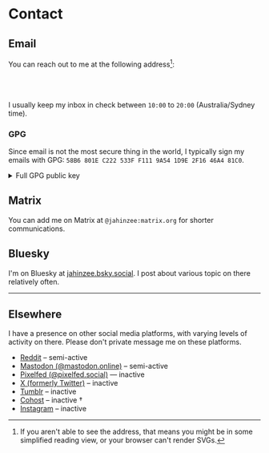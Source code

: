 # Contact

## Email

You can reach out to me at the following address[^1]:

<div style="min-height: 2.25rem;">
<object data="email.svg"
        type="image/svg+xml"
        style="display: block;
               height: 2.25rem;
               margin: auto;">
</object></div>

I usually keep my inbox in check between `10:00` to `20:00` (Australia/Sydney
time).

### GPG

Since email is not the most secure thing in the world, I typically sign my
emails with GPG: `58B6 801E C222 533F F111 9A54 1D9E 2F16 46A4 81C0`.

<details>
<summary>Full GPG public key</summary>

```gpg
-----BEGIN PGP PUBLIC KEY BLOCK-----

xjMEZ1zWsRYJKwYBBAHaRw8BAQdAtL6GIpuXz0YfQjiqGpoGN+oYeqDZtYBx
D2BsyNEHpSnNJ2phaGluemVlQHByb3Rvbi5tZSA8amFoaW56ZWVAcHJvdG9u
Lm1lPsLAEQQTFgoAgwWCZ1zWsQMLCQcJkHartHiPNCmRRRQAAAAAABwAIHNh
bHRAbm90YXRpb25zLm9wZW5wZ3Bqcy5vcmeE+BgavtE1wTwQqd/7mKhr0rji
DhJhYiKJhnUuiIEYSQMVCggEFgACAQIZAQKbAwIeARYhBJmNVh2CXjzXRUX2
7HartHiPNCmRAACPlAEAvAnW6M0gFurWm0NofoTw9fMjGCGC8uh63KKxZ9D8
MP0A/iAeiaOOTPDr3H9xX4PfSys4ZS3Rh5jYUGA+d71cyNgGzjgEZ1zWsRIK
KwYBBAGXVQEFAQEHQBv3pHwZh2D9/YgVHg83gxDqLygrqOvYBKd7QSSxZY4Q
AwEIB8K+BBgWCgBwBYJnXNaxCZB2q7R4jzQpkUUUAAAAAAAcACBzYWx0QG5v
dGF0aW9ucy5vcGVucGdwanMub3Jn8A3CY3mwLJgkwLoYr5R6cap/gEZ4BUxe
mwFyoTsYgloCmwwWIQSZjVYdgl4810VF9ux2q7R4jzQpkQAAMagA/0AN8HF2
3fQcyyHSggVWXEqlzJobcuxntr53BoTSSBR1AP9GXQ3bMcPQcQdJNsW7MgOm
dGgnj6Rh0svC8LPfD68GCg==
=YOVh
-----END PGP PUBLIC KEY BLOCK-----
```

</details>

## Matrix

You can add me on Matrix at `@jahinzee:matrix.org` for shorter communications.

## Bluesky

I'm on Bluesky at [jahinzee.bsky.social](https://bsky.app/profile/jahinzee.bsky.social).
I post about various topic on there relatively often.

---

## Elsewhere

I have a presence on other social media platforms, with varying levels of
activity on there. Please don't private message me on these platforms.

- [Reddit](https://reddit.com/u/jahinzee) – semi-active
- [Mastodon (@mastodon.online)](https://mastodon.online/@jahinzee) – semi-active
- [Pixelfed (@pixelfed.social)](https://pixelfed.social/@jahinzee) — inactive
- [X (formerly Twitter)](https://x.com/jahinzee) – inactive
- [Tumblr](https://jahinzee.tumblr.com) – inactive
- [Cohost](https://cohost.org/jahinzee) – inactive <span class="decoration-dotted underline cursor-help" title="rip eggbug">†</span>
- [Instagram](https://www.instagram.com/jahinzee) – inactive

[^1]: If you aren't able to see the address, that means you might be in some
      simplified reading view, or your browser can't render SVGs.
